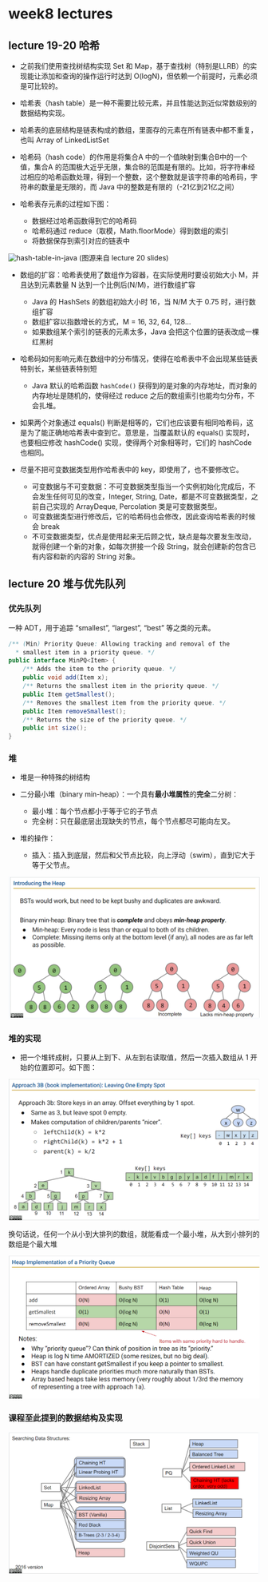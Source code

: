 # week8 lectures

## lecture 19-20 哈希

- 之前我们使用查找树结构实现 Set 和 Map，基于查找树（特别是LLRB）的实现能让添加和查询的操作运行时达到 O(logN)，但依赖一个前提时，元素必须是可比较的。
- 哈希表（hash table）是一种不需要比较元素，并且性能达到近似常数级别的数据结构实现。
- 哈希表的底层结构是链表构成的数组，里面存的元素在所有链表中都不重复，也叫 Array of LinkedListSet
- 哈希码（hash code）的作用是将集合A 中的一个值映射到集合B中的一个值，集合A 的范围极大近乎无限，集合B的范围是有限的。比如，将字符串经过相应的哈希函数处理，得到一个整数，这个整数就是该字符串的哈希码，字符串的数量是无限的，而 Java 中的整数是有限的（-21亿到21亿之间）

- 哈希表存元素的过程如下图：
    - 数据经过哈希函数得到它的哈希码
    - 哈希码通过 reduce（取模，Math.floorMode）得到数组的索引
    - 将数据保存到索引对应的链表中

![hash-table-in-java](./images/hash-table-java.png.png)
(图源来自 lecture 20 slides)

- 数组的扩容：哈希表使用了数组作为容器，在实际使用时要设初始大小 M，并且达到元素数量 N 达到一个比例后(N/M)，进行数组扩容
    - Java 的 HashSets 的数组初始大小时 16，当 N/M 大于 0.75 时，进行数组扩容
    - 数组扩容以指数增长的方式，M = 16, 32, 64, 128...
    - 如果数组某个索引的链表的元素太多，Java 会把这个位置的链表改成一棵红黑树

- 哈希码如何影响元素在数组中的分布情况，使得在哈希表中不会出现某些链表特别长，某些链表特别短
    - Java 默认的哈希函数 `hashCode()` 获得到的是对象的内存地址，而对象的内存地址是随机的，使得经过 reduce 之后的数组索引也能均匀分布，不会扎堆。

- 如果两个对象通过 equals() 判断是相等的，它们也应该要有相同哈希码，这是为了能正确地哈希表中查到它。意思是，当覆盖默认的 equals() 实现时，也要相应修改 hashCode() 实现，使得两个对象相等时，它们的 hashCode 也相同。

- 尽量不把可变数据类型用作哈希表中的 key，即使用了，也不要修改它。
    - 可变数据与不可变数据：不可变数据类型指当一个实例初始化完成后，不会发生任何可见的改变，Integer, String, Date，都是不可变数据类型，之前自己实现的 ArrayDeque, Percolation 类是可变数据类型。
    - 可变数据类型进行修改后，它的哈希码也会修改，因此查询哈希表的时候会 break
    - 不可变数据类型，优点是使用起来无后顾之忧，缺点是每次要发生改动，就得创建一个新的对象，如每次拼接一个段 String，就会创建新的包含已有内容和新的内容的 String 对象。

## lecture 20 堆与优先队列

### 优先队列

一种 ADT，用于追踪 “smallest”, “largest”, “best” 等之类的元素。

```java
/** (Min) Priority Queue: Allowing tracking and removal of the
  * smallest item in a priority queue. */
public interface MinPQ<Item> {
	/** Adds the item to the priority queue. */
	public void add(Item x);
	/** Returns the smallest item in the priority queue. */
	public Item getSmallest();
	/** Removes the smallest item from the priority queue. */
	public Item removeSmallest();
	/** Returns the size of the priority queue. */
	public int size();
}
```

### 堆

- 堆是一种特殊的树结构
- 二分最小堆（binary min-heap）：一个具有**最小堆属性**的**完全**二分树：
    - 最小堆：每个节点都小于等于它的子节点
    - 完全树：只在最底层出现缺失的节点，每个节点都尽可能向左叉。

- 堆的操作：
    - 插入：插入到底层，然后和父节点比较，向上浮动（swim），直到它大于等于父节点。

![heap-intro](./images/heap-intro.png)

### 堆的实现

- 把一个堆转成树，只要从上到下、从左到右读取值，然后一次插入数组从 1 开始的位置即可。如下图：

![heap-array-implementation](./images/heap-array-imp-3.png)

换句话说，任何一个从小到大排列的数组，就能看成一个最小堆，从大到小排列的数组是个最大堆

![heap-implementation-summary](./images/heap-imp.png)

### 课程至此提到的数据结构及实现

![searching-ds](./images/searching-ds.png)